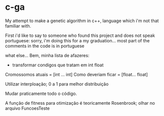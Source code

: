 # c-ga
My attempt to make a genetic algorithm in c++, language which i'm not that familiar with.

First i'd like to say to someone who found this project and does not speak portuguese:
sorry, i'm doing this for a my graduation... most part of the comments in the code is in portuguese

what else...
Bem, minha lista de afazeres:
- transformar condigos que tratam em int float

Cromossomos atuais = [int ... int]
Como deveriam ficar = [float... float]

Utilizar interploação; 0 a 1 para melhor distribuição

Mudar praticamente todo o código.

A função de fitness para otimização é teoricamente Rosenbrook; olhar no arquivo FuncoesTeste
